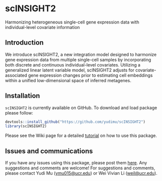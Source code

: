 # scINSIGHT2
Harmonizing heterogeneous single-cell gene expression data with individual-level covariate information

## Introduction
We introduce scINSIGHT2, a new integration model designed to harmonize gene expression data from multiple single-cell samples by incorporating both discrete and continuous individual-level covariates. Utilizing a generalized linear latent variable model, scINSIGHT2 adjusts for covariate-associated gene expression changes prior to estimating cell embeddings within a unified low-dimensional space of inferred metagenes. 

## Installation
`scINSIGHT2` is currently available on GitHub. To download and load package please follow:

``` r
devtools::install_github("https://github.com/yudimu/scINSIGHT2")
library(scINSIGHT2)
```
Please see the Wiki page for a detailed [tutorial](https://github.com/yudimu/scINSIGHT2/wiki/scINSIGHT2-vignette) on how to use this package.

## Issues and communications

If you have any issues using this package, please post them
[here](https://github.com/yudimu/scINSIGHT2/issues). Any suggestions and
comments are welcome! For suggestions and comments, please contact
Yudi Mu (<ymu015@ucr.edu>) or Wei Vivian Li (<weil@ucr.edu>).
